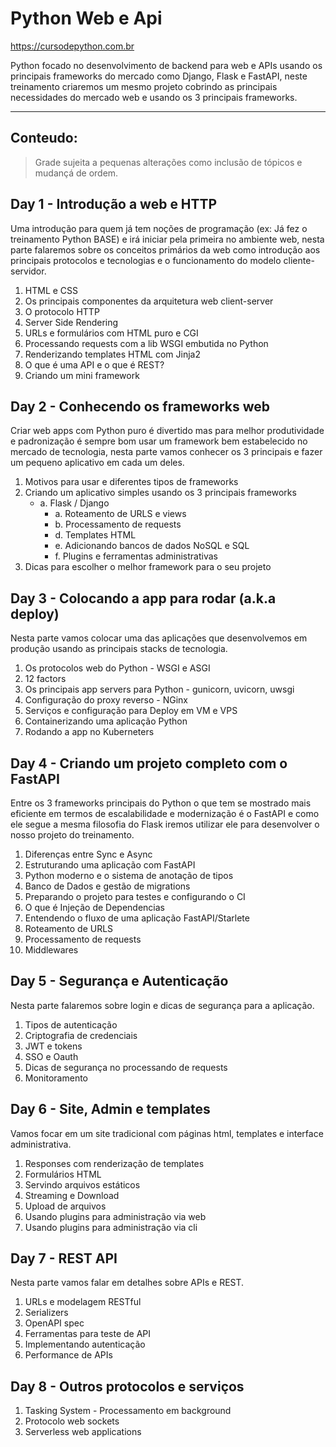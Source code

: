 # Python Web e Api

https://cursodepython.com.br

Python focado no desenvolvimento de backend para web e APIs usando os
principais frameworks do mercado como Django, Flask e FastAPI, neste treinamento
criaremos um mesmo projeto cobrindo as principais necessidades do mercado web e usando
os 3 principais frameworks.

---

## Conteudo:

> Grade sujeita a pequenas alterações como inclusão de tópicos e mudançá de ordem.

## Day 1 - Introdução a web e HTTP

Uma introdução para quem já tem noções de programação (ex: Já fez o treinamento Python BASE) e irá iniciar pela primeira no ambiente web, nesta parte falaremos sobre os conceitos primários da web como introdução aos principais protocolos e tecnologias e o funcionamento do modelo cliente-servidor.

01. HTML e CSS
00. Os principais componentes da arquitetura web client-server
00. O protocolo HTTP
00. Server Side Rendering
00. URLs e formulários com HTML puro e CGI
00. Processando requests com a lib WSGI embutida no Python
00. Renderizando templates HTML com Jinja2
00. O que é uma API e o que é REST?
00. Criando um mini framework

## Day 2 - Conhecendo os frameworks web

Criar web apps com Python puro é divertido mas para melhor produtividade e
padronização é sempre bom usar um framework bem estabelecido no mercado de tecnologia, 
nesta parte vamos conhecer os 3 principais e fazer um pequeno aplicativo em cada um
deles.

01. Motivos para usar e diferentes tipos de frameworks
00. Criando um aplicativo simples usando os 3 principais frameworks  
    - a. Flask / Django  
        - a. Roteamento de URLS e views  
        - b. Processamento de requests
        - d. Templates HTML
        - e. Adicionando bancos de dados NoSQL e SQL
        - f. Plugins e ferramentas administrativas
00. Dicas para escolher o melhor framework para o seu projeto

## Day 3 - Colocando a app para rodar (a.k.a deploy)

Nesta parte vamos colocar uma das aplicações que desenvolvemos em produção
usando as principais stacks de tecnologia.

01. Os protocolos web do Python - WSGI e ASGI
00. 12 factors
00. Os principais app servers para Python - gunicorn, uvicorn, uwsgi
00. Configuração do proxy reverso - NGinx
00. Serviços e configuração para Deploy em VM e VPS
00. Containerizando uma aplicação Python
00. Rodando a app no Kuberneters


## Day 4 - Criando um projeto completo com o FastAPI

Entre os 3 frameworks principais do Python o que tem se mostrado mais
eficiente em termos de escalabilidade e modernização é o FastAPI e como
ele segue a mesma filosofia do Flask iremos utilizar ele para desenvolver
o nosso projeto do treinamento.

01.  Diferenças entre Sync e Async
00.  Estruturando uma aplicação com FastAPI
00.  Python moderno e o sistema de anotação de tipos
00.  Banco de Dados e gestão de migrations
00.  Preparando o projeto para testes e configurando o CI
00.  O que é Injeção de Dependencias
00.  Entendendo o fluxo de uma aplicação FastAPI/Starlete
00.  Roteamento de URLS
00. Processamento de requests
00. Middlewares

## Day 5 - Segurança e Autenticação

Nesta parte falaremos sobre login e dicas de segurança para a aplicação.

01. Tipos de autenticação
00. Criptografia de credenciais
00. JWT e tokens
00. SSO e Oauth
00. Dicas de segurança no processando de requests
00. Monitoramento

## Day 6 - Site, Admin e templates

Vamos focar em um site tradicional com páginas html, templates e interface administrativa.

01. Responses com renderização de templates
00. Formulários HTML
00. Servindo arquivos estáticos
00. Streaming e Download
00. Upload de arquivos
00. Usando plugins para administração via web
00. Usando plugins para administração via cli

## Day 7 - REST API

Nesta parte vamos falar em detalhes sobre APIs e REST.

01. URLs e modelagem RESTful
00. Serializers
00. OpenAPI spec
00. Ferramentas para teste de API
00. Implementando autenticação
00. Performance de APIs

## Day 8 - Outros protocolos e serviços

01. Tasking System - Processamento em background
00. Protocolo web sockets
00. Serverless web applications


